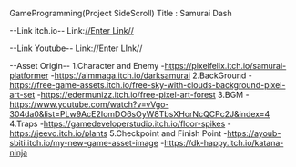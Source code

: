 GameProgramming(Project SideScroll)
Title : Samurai Dash

--Link itch.io--
Link:[//Enter Link//](https://kelvin-wu13.itch.io/samuraidash)

--Link Youtube--
Link://Enter LInk//

--Asset Origin--
1.Character and Enemy
  -https://pixelfelix.itch.io/samurai-platformer
  -https://aimmaga.itch.io/darksamurai
2.BackGround
  -https://free-game-assets.itch.io/free-sky-with-clouds-background-pixel-art-set
  -https://edermunizz.itch.io/free-pixel-art-forest
3.BGM
  -https://www.youtube.com/watch?v=vVgo-304da0&list=PLw9AcE2IomDO6sOyW8TbsXHorNcQCPc2J&index=4
4.Traps
  -https://gamedeveloperstudio.itch.io/floor-spikes
  -https://jeevo.itch.io/plants
5.Checkpoint and Finish Point
-https://ayoub-sbiti.itch.io/my-new-game-asset-image
-https://dk-happy.itch.io/katana-ninja

